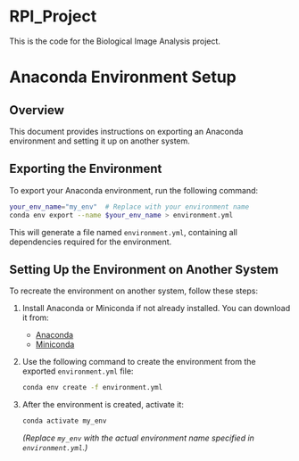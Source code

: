 # RPI_Project

This is the code for the Biological Image Analysis project.


# Anaconda Environment Setup

## Overview
This document provides instructions on exporting an Anaconda environment and setting it up on another system.

## Exporting the Environment
To export your Anaconda environment, run the following command:

```bash
your_env_name="my_env"  # Replace with your environment name
conda env export --name $your_env_name > environment.yml
```

This will generate a file named `environment.yml`, containing all dependencies required for the environment.

## Setting Up the Environment on Another System
To recreate the environment on another system, follow these steps:

1. Install Anaconda or Miniconda if not already installed. You can download it from:
   - [Anaconda](https://www.anaconda.com/download)
   - [Miniconda](https://docs.conda.io/en/latest/miniconda.html)

2. Use the following command to create the environment from the exported `environment.yml` file:

   ```bash
   conda env create -f environment.yml
   ```

3. After the environment is created, activate it:

   ```bash
   conda activate my_env
   ```
   *(Replace `my_env` with the actual environment name specified in `environment.yml`.)*

